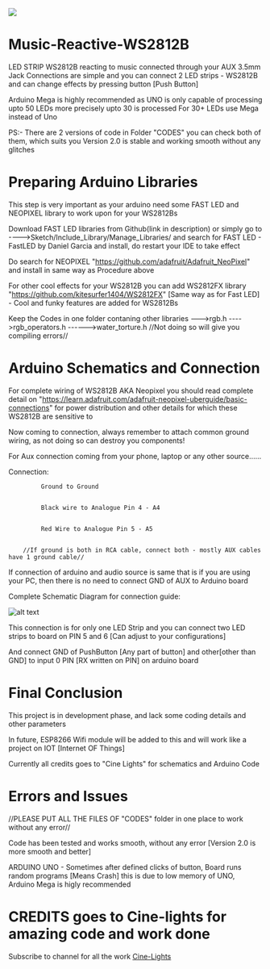 [![](https://img.shields.io/github/stars/AnshumanFauzdar/Music-Reactive-WS2812B-Arduino?style=for-the-badge)]()
# Music-Reactive-WS2812B
LED STRIP WS2812B reacting to music connected through your AUX 3.5mm Jack
Connections are simple and you can connect 2 LED strips - WS2812B and can change effects by pressing button [Push Button]

Arduino Mega is highly recommended as UNO is only capable of processing upto 50 LEDs more precisely upto 30 is processed
For 30+ LEDs use Mega instead of Uno

PS:- There are 2 versions of code in Folder "CODES" you can check both of them, which suits you Version 2.0 is stable and working smooth without any glitches

# Preparing Arduino Libraries

This step is very important as your arduino need some FAST LED and NEOPIXEL library to work upon for your WS2812Bs

Download FAST LED libraries from Github(link in description) or simply go to ---->Sketch/Include_Library/Manage_Libraries/ and search for FAST LED - FastLED by Daniel Garcia and install, do restart your IDE to take effect

Do search for NEOPIXEL "https://github.com/adafruit/Adafruit_NeoPixel" and install in same way as Procedure above

For other cool effects for your WS2812B you can add WS2812FX library "https://github.com/kitesurfer1404/WS2812FX" [Same way as for Fast LED] - Cool and funky features are added for WS2812Bs

Keep the Codes in one folder contaning other libraries --->rgb.h ---->rgb_operators.h ------>water_torture.h //Not doing so will give you compiling errors//

# Arduino Schematics and Connection

For complete wiring of WS2812B AKA Neopixel you should read complete detail on "https://learn.adafruit.com/adafruit-neopixel-uberguide/basic-connections" for power distribution and other details for which these WS2812B are sensitive to

Now coming to connection, always remember to attach common ground wiring, as not doing so can destroy you components!

For Aux connection coming from your phone, laptop or any other source......

Connection:

             Ground to Ground

            
             Black wire to Analogue Pin 4 - A4
             
             
             Red Wire to Analogue Pin 5 - A5
             
             
        //If ground is both in RCA cable, connect both - mostly AUX cables have 1 ground cable//
        
If connection of arduino and audio source is same that is if you are using your PC, then there is no need to connect GND of AUX to Arduino board        

Complete Schematic Diagram for connection guide:

![alt text](https://user-images.githubusercontent.com/40523329/42878038-497a6bbc-8aa9-11e8-8569-0bb6781f5f54.png)

This connection is for only one LED Strip and you can connect two LED strips to board on PIN 5 and 6 [Can adjust to your configurations]

And connect GND of PushButton [Any part of button] and other[other than GND] to input 0 PIN [RX written on PIN] on arduino board

# Final Conclusion

This project is in development phase, and lack some coding details and other parameters

In future, ESP8266 Wifi module will be added to this and will work like a project on IOT [Internet OF Things]

Currently all credits goes to "Cine Lights" for schematics and Arduino Code

# Errors and Issues

//PLEASE PUT ALL THE FILES OF "CODES" folder in one place to work without any error//

Code has been tested and works smooth, without any error [Version 2.0 is more smooth and better]

ARDUINO UNO - Sometimes after defined clicks of button, Board runs random programs [Means Crash] this is due to low memory of UNO, Arduino Mega is higly recommended

# CREDITS goes to Cine-lights for amazing code and work done

Subscribe to channel for all the work [Cine-Lights](https://www.youtube.com/channel/UCOG6Bi2kvpDa1c8gHWZI5CQ)
